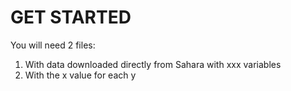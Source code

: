 # GET STARTED

You will need 2 files:

1. With data downloaded directly from Sahara with xxx variables
2. With the x value for each y
